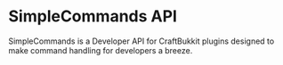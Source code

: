 SimpleCommands API
==================
SimpleCommands is a Developer API for CraftBukkit plugins designed to make command handling for developers a breeze.